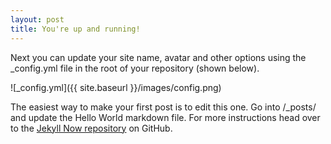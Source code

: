 ```yaml
---
layout: post
title: You're up and running!
---
```


Next you can update your site name, avatar and other options using the _config.yml file in the root of your repository (shown below).
<!--more-->
![_config.yml]({{ site.baseurl }}/images/config.png)

The easiest way to make your first post is to edit this one. Go into /_posts/ and update the Hello World markdown file. For more instructions head over to the [Jekyll Now repository](https://github.com/barryclark/jekyll-now) on GitHub.